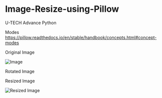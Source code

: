 # Image-Resize-using-Pillow
U-TECH Advance Python

Modes
https://pillow.readthedocs.io/en/stable/handbook/concepts.html#concept-modes

Original Image

![Image](https://user-images.githubusercontent.com/54935867/132956931-dc860f1f-1dfd-4ffd-b2a9-8b28ab7f6f97.jpg)

Rotated Image

Resized Image

![Resized Image](https://user-images.githubusercontent.com/54935867/132956952-fd7a0fe3-eba9-489f-afe9-2374a4244ce7.jpg)
